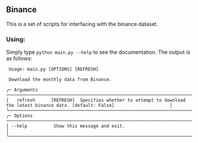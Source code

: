 ## Binance
This is a set of scripts for interfacing with the binance dataset.

### Using:
Simply type `python main.py --help` to see the documentation. The output is as follows:

```
 Usage: main.py [OPTIONS] [REFRESH]

 Download the monthly data from Binance.

╭─ Arguments ──────────────────────────────────────────────────────────────────────────────────────────────────────────────────────╮
│   refresh      [REFRESH]  Specifies whether to attempt to download the latest binance data. [default: False]                     │
╰──────────────────────────────────────────────────────────────────────────────────────────────────────────────────────────────────╯
╭─ Options ────────────────────────────────────────────────────────────────────────────────────────────────────────────────────────╮
│ --help          Show this message and exit.                                                                                      │
╰──────────────────────────────────────────────────────────────────────────────────────────────────────────────────────────────────╯
```

